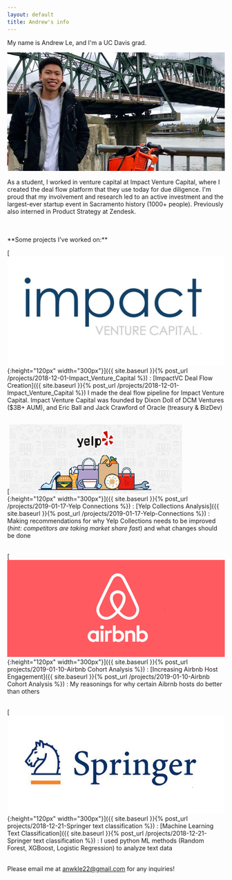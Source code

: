 ```yaml
---
layout: default
title: Andrew's info
---
```


My name is Andrew Le, and I'm a UC Davis grad.

![](/assets/images/profile_image.jpg) <!--{:height="319px" width="527px"} -->



As a student, I worked in venture capital at Impact Venture Capital, where I created the deal flow platform that they use today for due diligence. I'm proud that my involvement and research led to an active investment and the largest-ever startup event in Sacramento history (1000+ people). Previously also interned in Product Strategy at Zendesk.

<br>
<br>
**Some projects I've worked on:**
<br>

<!-- takes an image, dimension, and destination and puts it all together -->
[![](/assets/images/impact_venture_logo.jpg){:height="120px" width="300px"}]({{ site.baseurl }}{% post_url /projects/2018-12-01-Impact_Venture_Capital %})
: [ImpactVC Deal Flow Creation]({{ site.baseurl }}{% post_url /projects/2018-12-01-Impact_Venture_Capital %})
I made the deal flow pipeline for Impact Venture Capital. Impact Venture Capital was founded by Dixon Doll of DCM Ventures ($3B+ AUM), and Eric Ball and Jack Crawford of Oracle (treasury & BizDev)
<br>
<br>

[![](/assets/images/yelp_og_image_small.png){:height="120px" width="300px"}]({{ site.baseurl }}{% post_url /projects/2019-01-17-Yelp Connections %})
: [Yelp Collections Analysis]({{ site.baseurl }}{% post_url /projects/2019-01-17-Yelp-Connections %})
: Making recommendations for why Yelp Collections needs to be improved (_hint: competitors are taking market share fast_) and what changes should be done
<br>
<br>
<!-- 3 -->
[![](/assets/images/Airbnb.png){:height="120px" width="300px"}]({{ site.baseurl }}{% post_url projects/2019-01-10-Airbnb Cohort Analysis %})
: [Increasing Airbnb Host Engagement]({{ site.baseurl }}{% post_url /projects/2019-01-10-Airbnb Cohort Analysis %})
: My reasonings for why certain Aibrnb hosts do better than others
<br>
<br>
<!-- last -->
[![](/assets/images/springerlogo.jpg){:height="120px" width="300px"}]({{ site.baseurl }}{% post_url projects/2018-12-21-Springer text classification %})
: [Machine Learning Text Classification]({{ site.baseurl }}{% post_url /projects/2018-12-21-Springer text classification %})
: I used python ML methods (Random Forest, XGBoost, Logistic Regression) to analyze text data
<br>
<br>

Please email me at anwkle22@gmail.com for any inquiries!

<!--
<div class="posts">
  {% for post in site.posts %}
    <article class="post">

      <h1><a href="{{ site.baseurl }}{{ post.url }}">{{ post.title }}</a></h1>

      <div class="entry">
        {{ post.excerpt }}
      </div>

      <a href="{{ site.baseurl }}{{ post.url }}" class="read-more">Read More</a>
    </article>
  {% endfor %}
</div>
-->
